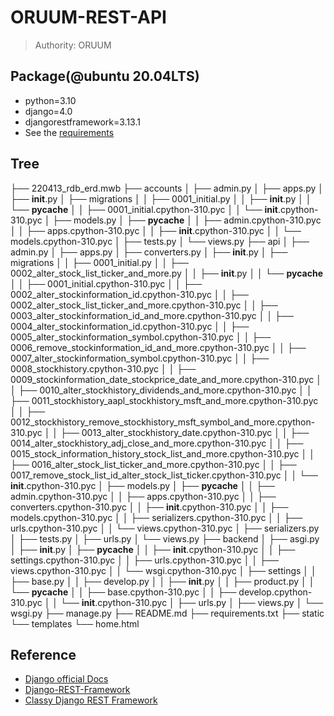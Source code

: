 # ORUUM-REST-API
> Authority: ORUUM  

## Package(@ubuntu 20.04LTS)
- python=3.10
- django=4.0
- djangorestframework=3.13.1
- See the [requirements](./requirements.txt)

## Tree

├── 220413_rdb_erd.mwb
├── accounts
│   ├── admin.py
│   ├── apps.py
│   ├── __init__.py
│   ├── migrations
│   │   ├── 0001_initial.py
│   │   ├── __init__.py
│   │   └── __pycache__
│   │       ├── 0001_initial.cpython-310.pyc
│   │       └── __init__.cpython-310.pyc
│   ├── models.py
│   ├── __pycache__
│   │   ├── admin.cpython-310.pyc
│   │   ├── apps.cpython-310.pyc
│   │   ├── __init__.cpython-310.pyc
│   │   └── models.cpython-310.pyc
│   ├── tests.py
│   └── views.py
├── api
│   ├── admin.py
│   ├── apps.py
│   ├── converters.py
│   ├── __init__.py
│   ├── migrations
│   │   ├── 0001_initial.py
│   │   ├── 0002_alter_stock_list_ticker_and_more.py
│   │   ├── __init__.py
│   │   └── __pycache__
│   │       ├── 0001_initial.cpython-310.pyc
│   │       ├── 0002_alter_stockinformation_id.cpython-310.pyc
│   │       ├── 0002_alter_stock_list_ticker_and_more.cpython-310.pyc
│   │       ├── 0003_alter_stockinformation_id_and_more.cpython-310.pyc
│   │       ├── 0004_alter_stockinformation_id.cpython-310.pyc
│   │       ├── 0005_alter_stockinformation_symbol.cpython-310.pyc
│   │       ├── 0006_remove_stockinformation_id_and_more.cpython-310.pyc
│   │       ├── 0007_alter_stockinformation_symbol.cpython-310.pyc
│   │       ├── 0008_stockhistory.cpython-310.pyc
│   │       ├── 0009_stockinformation_date_stockprice_date_and_more.cpython-310.pyc
│   │       ├── 0010_alter_stockhistory_dividends_and_more.cpython-310.pyc
│   │       ├── 0011_stockhistory_aapl_stockhistory_msft_and_more.cpython-310.pyc
│   │       ├── 0012_stockhistory_remove_stockhistory_msft_symbol_and_more.cpython-310.pyc
│   │       ├── 0013_alter_stockhistory_date.cpython-310.pyc
│   │       ├── 0014_alter_stockhistory_adj_close_and_more.cpython-310.pyc
│   │       ├── 0015_stock_information_history_stock_list_and_more.cpython-310.pyc
│   │       ├── 0016_alter_stock_list_ticker_and_more.cpython-310.pyc
│   │       ├── 0017_remove_stock_list_id_alter_stock_list_ticker.cpython-310.pyc
│   │       └── __init__.cpython-310.pyc
│   ├── models.py
│   ├── __pycache__
│   │   ├── admin.cpython-310.pyc
│   │   ├── apps.cpython-310.pyc
│   │   ├── converters.cpython-310.pyc
│   │   ├── __init__.cpython-310.pyc
│   │   ├── models.cpython-310.pyc
│   │   ├── serializers.cpython-310.pyc
│   │   ├── urls.cpython-310.pyc
│   │   └── views.cpython-310.pyc
│   ├── serializers.py
│   ├── tests.py
│   ├── urls.py
│   └── views.py
├── backend
│   ├── asgi.py
│   ├── __init__.py
│   ├── __pycache__
│   │   ├── __init__.cpython-310.pyc
│   │   ├── settings.cpython-310.pyc
│   │   ├── urls.cpython-310.pyc
│   │   ├── views.cpython-310.pyc
│   │   └── wsgi.cpython-310.pyc
│   ├── settings
│   │   ├── base.py
│   │   ├── develop.py
│   │   ├── __init__.py
│   │   ├── product.py
│   │   └── __pycache__
│   │       ├── base.cpython-310.pyc
│   │       ├── develop.cpython-310.pyc
│   │       └── __init__.cpython-310.pyc
│   ├── urls.py
│   ├── views.py
│   └── wsgi.py
├── manage.py
├── README.md
├── requirements.txt
├── static
└── templates
    └── home.html
 
## Reference
- [Django official Docs](https://docs.djangoproject.com/ko/4.0/)
- [Django-REST-Framework](https://www.django-rest-framework.org/)
- [Classy Django REST Framework](https://www.cdrf.co/)
